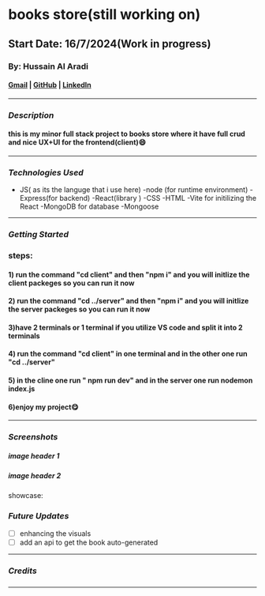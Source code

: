 # books store(still working on)

## Start Date: 16/7/2024(Work in progress)

### By: Hussain Al Aradi

#### [Gmail](hussainAlAradi.ha@gmail.com) | [GitHub](https://github.com/HussainALAradi5) | [LinkedIn](https://www.linkedin.com/in/hussainalaradi/)

---

### **_Description_**

#### this is my minor full stack project to books store where it have full crud and nice UX+UI for the frontend(client)😄

---

### **_Technologies Used_**

- JS( as its the languge that i use here)
  -node (for runtime environment)
  -Express(for backend)
  -React(library )
  -CSS
  -HTML
  -Vite for initilizing the React
  -MongoDB for database
  -Mongoose

---

### **_Getting Started_**

### steps:

#### 1) run the command "cd client" and then "npm i" and you will initlize the client packeges so you can run it now

#### 2) run the command "cd ../server" and then "npm i" and you will initlize the server packeges so you can run it now

#### 3)have 2 terminals or 1 terminal if you utilize VS code and split it into 2 terminals

#### 4) run the command "cd client" in one terminal and in the other one run "cd ../server"

#### 5) in the cline one run " npm run dev" and in the server one run nodemon index.js

#### 6)enjoy my project😋

---

### **_Screenshots_**

##### image header 1

##### image header 2

showcase:

### **_Future Updates_**

- [ ] enhancing the visuals
- [ ] add an api to get the book auto-generated

---

### **_Credits_**

#####

#####

---
